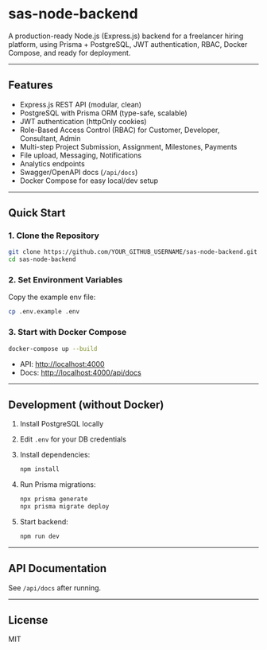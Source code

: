 # sas-node-backend

A production-ready Node.js (Express.js) backend for a freelancer hiring platform, using Prisma + PostgreSQL, JWT authentication, RBAC, Docker Compose, and ready for deployment.

---

## Features

- Express.js REST API (modular, clean)
- PostgreSQL with Prisma ORM (type-safe, scalable)
- JWT authentication (httpOnly cookies)
- Role-Based Access Control (RBAC) for Customer, Developer, Consultant, Admin
- Multi-step Project Submission, Assignment, Milestones, Payments
- File upload, Messaging, Notifications
- Analytics endpoints
- Swagger/OpenAPI docs (`/api/docs`)
- Docker Compose for easy local/dev setup

---

## Quick Start

### 1. **Clone the Repository**

```bash
git clone https://github.com/YOUR_GITHUB_USERNAME/sas-node-backend.git
cd sas-node-backend
```

### 2. **Set Environment Variables**

Copy the example env file:

```bash
cp .env.example .env
```

### 3. **Start with Docker Compose**

```bash
docker-compose up --build
```

- API: [http://localhost:4000](http://localhost:4000)
- Docs: [http://localhost:4000/api/docs](http://localhost:4000/api/docs)

---

## Development (without Docker)

1. Install PostgreSQL locally
2. Edit `.env` for your DB credentials
3. Install dependencies:

   ```bash
   npm install
   ```

4. Run Prisma migrations:

   ```bash
   npx prisma generate
   npx prisma migrate deploy
   ```

5. Start backend:

   ```bash
   npm run dev
   ```

---

## API Documentation

See `/api/docs` after running.

---

## License

MIT
